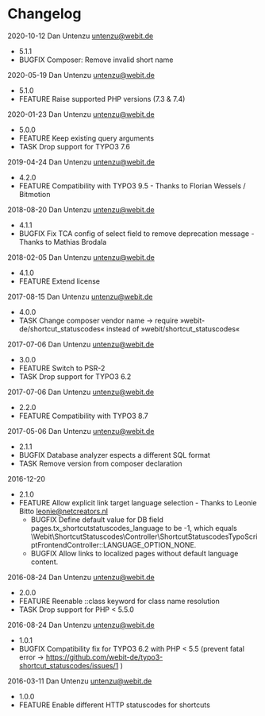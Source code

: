 # Changelog

2020-10-12 Dan Untenzu <untenzu@webit.de>

  * 5.1.1
  * BUGFIX Composer: Remove invalid short name

2020-05-19 Dan Untenzu <untenzu@webit.de>
  * 5.1.0
  * FEATURE Raise supported PHP versions (7.3 & 7.4)

2020-01-23 Dan Untenzu <untenzu@webit.de>
  * 5.0.0
  * FEATURE Keep existing query arguments
  * TASK Drop support for TYPO3 7.6

2019-04-24 Dan Untenzu <untenzu@webit.de>

  * 4.2.0
  * FEATURE Compatibility with TYPO3 9.5 - Thanks to Florian Wessels / Bitmotion

2018-08-20 Dan Untenzu <untenzu@webit.de>

  * 4.1.1
  * BUGFIX Fix TCA config of select field to remove deprecation message - Thanks to Mathias Brodala

2018-02-05 Dan Untenzu <untenzu@webit.de>

  * 4.1.0
  * FEATURE Extend license

2017-08-15 Dan Untenzu <untenzu@webit.de>

  * 4.0.0
  * TASK Change composer vendor name → require »webit-de/shortcut_statuscodes«
    instead of »webit/shortcut_statuscodes«

2017-07-06 Dan Untenzu <untenzu@webit.de>

  * 3.0.0
  * FEATURE Switch to PSR-2
  * TASK Drop support for TYPO3 6.2

2017-07-06 Dan Untenzu <untenzu@webit.de>

  * 2.2.0
  * FEATURE Compatibility with TYPO3 8.7

2017-05-06 Dan Untenzu <untenzu@webit.de>

  * 2.1.1
  * BUGFIX Database analyzer espects a different SQL format
  * TASK Remove version from composer declaration

2016-12-20 

  * 2.1.0
  * FEATURE Allow explicit link target language selection - Thanks to Leonie Bitto <leonie@netcreators.nl>
    - BUGFIX Define default value for DB field pages.tx_shortcutstatuscodes_language to be -1, which
      equals \Webit\ShortcutStatuscodes\Controller\ShortcutStatuscodesTypoScriptFrontendController::LANGUAGE_OPTION_NONE.
    - BUGFIX Allow links to localized pages without default language content.

2016-08-24 Dan Untenzu <untenzu@webit.de>

  * 2.0.0
  * FEATURE Reenable ::class keyword for class name resolution
  * TASK Drop support for PHP < 5.5.0

2016-08-24 Dan Untenzu <untenzu@webit.de>

  * 1.0.1
  * BUGFIX Compatibility fix for TYPO3 6.2 with PHP < 5.5
    (prevent fatal error → https://github.com/webit-de/typo3-shortcut_statuscodes/issues/1 )

2016-03-11 Dan Untenzu <untenzu@webit.de>

  * 1.0.0
  * FEATURE Enable different HTTP statuscodes for shortcuts
